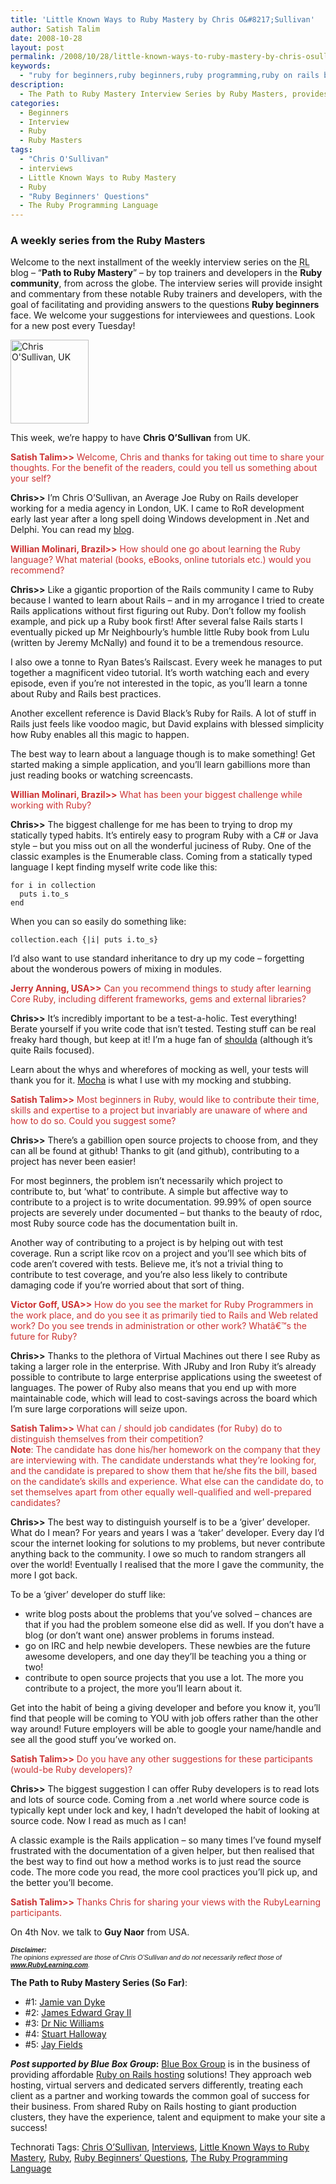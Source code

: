 ```yaml
---
title: 'Little Known Ways to Ruby Mastery by Chris O&#8217;Sullivan'
author: Satish Talim
date: 2008-10-28
layout: post
permalink: /2008/10/28/little-known-ways-to-ruby-mastery-by-chris-osullivan/
keywords:
  - "ruby for beginners,ruby beginners,ruby programming,ruby on rails blog,rails blog,rails tutorials,ruby beginners\\\' questions,little known ways to ruby mastery,ruby masters,interviews,Stuart Halloway,ruby,the ruby programming language"
description:
  - The Path to Ruby Mastery Interview Series by Ruby Masters, provides guidance to and answers questions confronting Ruby beginners from across the globe.
categories:
  - Beginners
  - Interview
  - Ruby
  - Ruby Masters
tags:
  - "Chris O'Sullivan"
  - interviews
  - Little Known Ways to Ruby Mastery
  - Ruby
  - "Ruby Beginners' Questions"
  - The Ruby Programming Language
---
```

<div>
  <h3>
    A weekly series from the Ruby Masters
  </h3>
  
  <p class="update">
    Welcome to the next installment of the weekly interview series on the <abbr title="RubyLearning">RL</abbr> blog &#8211; &#8220;<strong>Path to Ruby Mastery</strong>&#8221; &#8211; by top trainers and developers in the <strong>Ruby community</strong>, from across the globe. The interview series will provide insight and commentary from these notable Ruby trainers and developers, with the goal of facilitating and providing answers to the questions <strong>Ruby beginners</strong> face. We welcome your suggestions for interviewees and questions. Look for a new post every Tuesday!
  </p>
  
  <p>
    <img class="alignright" src="http://rubylearning.com/images/chris.jpg" alt="Chris O'Sullivan, UK" title="Chris O'Sullivan, UK" width="125" height="134" />
  </p>
  
  <p>
    <span class="drop_cap">T</span>his week, we&#8217;re happy to have <strong>Chris O&#8217;Sullivan</strong> from UK.
  </p>
  
  <p>
    <span style="color:#CC3333;"><strong>Satish Talim>></strong> Welcome, Chris and thanks for taking out time to share your thoughts. For the benefit of the readers, could you tell us something about your self?</span>
  </p>
  
  <p>
    <strong>Chris>></strong> I&#8217;m Chris O&#8217;Sullivan, an Average Joe Ruby on Rails developer working for a media agency in London, UK. I came to RoR development early last year after a long spell doing Windows development in .Net and Delphi. You can read my <a href="http://www.thechrisoshow.com/">blog</a>.
  </p>
  
  <p>
    <span style="color:#CC3333;"><strong>Willian Molinari, Brazil>></strong> How should one go about learning the Ruby language? What material (books, eBooks, online tutorials etc.) would you recommend?</span>
  </p>
  
  <p>
    <strong>Chris>></strong> Like a gigantic proportion of the Rails community I came to Ruby because I wanted to learn about Rails &#8211; and in my arrogance I tried to create Rails applications without first figuring out Ruby. Don&#8217;t follow my foolish example, and pick up a Ruby book first! After several false Rails starts I eventually picked up Mr Neighbourly&#8217;s humble little Ruby book from Lulu (written by Jeremy McNally) and found it to be a tremendous resource.
  </p>
  
  <p>
    I also owe a tonne to Ryan Bates&#8217;s Railscast. Every week he manages to put together a magnificent video tutorial. It&#8217;s worth watching each and every episode, even if you&#8217;re not interested in the topic, as you&#8217;ll learn a tonne about Ruby and Rails best practices.
  </p>
  
  <p>
    Another excellent reference is David Black&#8217;s Ruby for Rails. A lot of stuff in Rails just feels like voodoo magic, but David explains with blessed simplicity how Ruby enables all this magic to happen.
  </p>
  
  <p>
    The best way to learn about a language though is to make something! Get started making a simple application, and you&#8217;ll learn gabillions more than just reading books or watching screencasts.
  </p>
  
  <p>
    <span style="color:#CC3333;"><strong>Willian Molinari, Brazil>></strong> What has been your biggest challenge while working with Ruby? </span>
  </p>
  
  <p>
    <strong>Chris>></strong> The biggest challenge for me has been to trying to drop my statically typed habits. It&#8217;s entirely easy to program Ruby with a C# or Java style &#8211; but you miss out on all the wonderful juciness of Ruby. One of the classic examples is the Enumerable class. Coming from a statically typed language I kept finding myself write code like this:
  </p>
  
  <pre><code>for i in collection
  puts i.to_s
end</code></pre>
  
  <p>
    When you can so easily do something like:
  </p>
  
  <pre><code>collection.each {|i| puts i.to_s}</code></pre>
  
  <p>
    I&#8217;d also want to use standard inheritance to dry up my code &#8211; forgetting about the wonderous powers of mixing in modules.
  </p>
  
  <p>
    <span style="color:#CC3333;"><strong>Jerry Anning, USA>></strong> Can you recommend things to study after learning Core Ruby, including different frameworks, gems and external libraries?</span>
  </p>
  
  <p>
    <strong>Chris>></strong> It&#8217;s incredibly important to be a test-a-holic. Test everything! Berate yourself if you write code that isn&#8217;t tested. Testing stuff can be real freaky hard though, but keep at it! I&#8217;m a huge fan of <a href="http://www.thoughtbot.com/projects/shoulda">shoulda</a> (although it&#8217;s quite Rails focused).
  </p>
  
  <p>
    Learn about the whys and wherefores of mocking as well, your tests will thank you for it. <a href="http://mocha.rubyforge.org/">Mocha</a> is what I use with my mocking and stubbing.
  </p>
  
  <p>
    <span style="color:#CC3333;"><strong>Satish Talim>></strong> Most beginners in Ruby, would like to contribute their time, skills and expertise to a project but invariably are unaware of where and how to do so. Could you suggest some?</span>
  </p>
  
  <p>
    <strong>Chris>></strong> There&#8217;s a gabillion open source projects to choose from, and they can all be found at github! Thanks to git (and github), contributing to a project has never been easier!
  </p>
  
  <p>
    For most beginners, the problem isn&#8217;t necessarily which project to contribute to, but &#8216;what&#8217; to contribute. A simple but affective way to contribute to a project is to write documentation. 99.99% of open source projects are severely under documented &#8211; but thanks to the beauty of rdoc, most Ruby source code has the documentation built in.
  </p>
  
  <p>
    Another way of contributing to a project is by helping out with test coverage. Run a script like rcov on a project and you&#8217;ll see which bits of code aren&#8217;t covered with tests. Believe me, it&#8217;s not a trivial thing to contribute to test coverage, and you&#8217;re also less likely to contribute damaging code if you&#8217;re worried about that sort of thing.
  </p>
  
  <p>
    <span style="color:#CC3333;"><strong>Victor Goff, USA>></strong> How do you see the market for Ruby Programmers in the work place, and do you see it as primarily tied to Rails and Web related work? Do you see trends in administration or other work? Whatâ€™s the future for Ruby?</span>
  </p>
  
  <p>
    <strong>Chris>></strong> Thanks to the plethora of Virtual Machines out there I see Ruby as taking a larger role in the enterprise. With JRuby and Iron Ruby it&#8217;s already possible to contribute to large enterprise applications using the sweetest of languages. The power of Ruby also means that you end up with more maintainable code, which will lead to cost-savings across the board which I&#8217;m sure large corporations will seize upon.
  </p>
  
  <p>
    <span style="color:#CC3333;"><strong>Satish Talim>></strong> What can / should job candidates (for Ruby) do to distinguish themselves from their competition?<br /><strong>Note</strong>: The candidate has done his/her homework on the company that they are interviewing with. The candidate understands what they&#8217;re looking for, and the candidate is prepared to show them that he/she fits the bill, based on the candidate&#8217;s skills and experience. What else can the candidate do, to set themselves apart from other equally well-qualified and well-prepared candidates?</span>
  </p>
  
  <p>
    <strong>Chris>></strong> The best way to distinguish yourself is to be a &#8216;giver&#8217; developer. What do I mean? For years and years I was a &#8216;taker&#8217; developer. Every day I&#8217;d scour the internet looking for solutions to my problems, but never contribute anything back to the community. I owe so much to random strangers all over the world! Eventually I realised that the more I gave the community, the more I got back.
  </p>
  
  <p>
    To be a &#8216;giver&#8217; developer do stuff like:
  </p>
  
  <ul>
    <li>
      write blog posts about the problems that you&#8217;ve solved &#8211; chances are that if you had the problem someone else did as well. If you don&#8217;t have a blog (or don&#8217;t want one) answer problems in forums instead.
    </li>
    <li>
      go on IRC and help newbie developers. These newbies are the future awesome developers, and one day they&#8217;ll be teaching you a thing or two!
    </li>
    <li>
      contribute to open source projects that you use a lot. The more you contribute to a project, the more you&#8217;ll learn about it.
    </li>
  </ul>
  
  <p>
    Get into the habit of being a giving developer and before you know it, you&#8217;ll find that people will be coming to YOU with job offers rather than the other way around! Future employers will be able to google your name/handle and see all the good stuff you&#8217;ve worked on.
  </p>
  
  <p>
    <span style="color:#CC3333;"><strong>Satish Talim>></strong> Do you have any other suggestions for these participants (would-be Ruby developers)?</span>
  </p>
  
  <p>
    <strong>Chris>></strong> The biggest suggestion I can offer Ruby developers is to read lots and lots of source code. Coming from a .net world where source code is typically kept under lock and key, I hadn&#8217;t developed the habit of looking at source code. Now I read as much as I can!
  </p>
  
  <p>
    A classic example is the Rails application &#8211; so many times I&#8217;ve found myself frustrated with the documentation of a given helper, but then realised that the best way to find out how a method works is to just read the source code. The more code you read, the more cool practices you&#8217;ll pick up, and the better you&#8217;ll become.
  </p>
  
  <p>
    <span style="color:#CC3333;"><strong>Satish Talim>></strong> Thanks Chris for sharing your views with the RubyLearning participants.</span>
  </p>
  
  <p class="note">
    On 4th Nov. we talk to <strong>Guy Naor</strong> from USA.
  </p>
  
  <p>
    <span style="font-size: 8pt; font-family: Arial;"><i><strong>Disclaimer:</strong></i></span><br /><span style="font-size: 8pt; font-family: Arial;"><i>The opinions expressed are those of Chris O&#8217;Sullivan and do not necessarily reflect those of <strong><a href="http://rubylearning.com/">www.RubyLearning.com</a></strong>.</i></span>
  </p>
  
  <p>
    <strong>The Path to Ruby Mastery Series (So Far)</strong>:
  </p>
  
  <ul>
    <li>
      #1: <a href="http://rubylearning.com/blog/2008/09/23/little-known-ways-to-ruby-mastery-by-jamie-van-dyke/">Jamie van Dyke</a>
    </li>
    <li>
      #2: <a href="http://rubylearning.com/blog/2008/09/30/little-known-ways-to-ruby-mastery-by-james-edward-gray-ii/">James Edward Gray II</a>
    </li>
    <li>
      #3: <a href="http://rubylearning.com/blog/2008/10/07/little-known-ways-to-ruby-mastery-by-dr-nic-williams/">Dr Nic Williams</a>
    </li>
    <li>
      #4: <a href="http://rubylearning.com/blog/2008/10/14/little-known-ways-to-ruby-mastery-by-stuart-halloway/">Stuart Halloway</a>
    </li>
    <li>
      #5: <a href="http://rubylearning.com/blog/2008/10/21/little-known-ways-to-ruby-mastery-by-jay-fields/">Jay Fields</a>
    </li>
  </ul>
  
  <p class="alert">
    <strong><em>Post supported by Blue Box Group</em>:</strong> <a href="https://boxpanel.blueboxgrp.com/public/order/partner/43921">Blue Box Group</a> is in the business of providing affordable <a href="https://boxpanel.blueboxgrp.com/public/order/partner/43921">Ruby on Rails hosting</a> solutions! They approach web hosting, virtual servers and dedicated servers differently, treating each client as a partner and working towards the common goal of success for their business. From shared Ruby on Rails hosting to giant production clusters, they have the experience, talent and equipment to make your site a success!
  </p>
</div>

Technorati Tags: <a href="http://technorati.com/tag/Chris+O%26%238217%3BSullivan" rel="tag">Chris O&#8217;Sullivan</a>, <a href="http://technorati.com/tag/Interviews" rel="tag">Interviews</a>, <a href="http://technorati.com/tag/Little+Known+Ways+to+Ruby+Mastery" rel="tag">Little Known Ways to Ruby Mastery</a>, <a href="http://technorati.com/tag/Ruby" rel="tag">Ruby</a>, <a href="http://technorati.com/tag/Ruby+Beginners%26%238217%3B+Questions" rel="tag">Ruby Beginners&#8217; Questions</a>, <a href="http://technorati.com/tag/The+Ruby+Programming+Language" rel="tag">The Ruby Programming Language</a>
